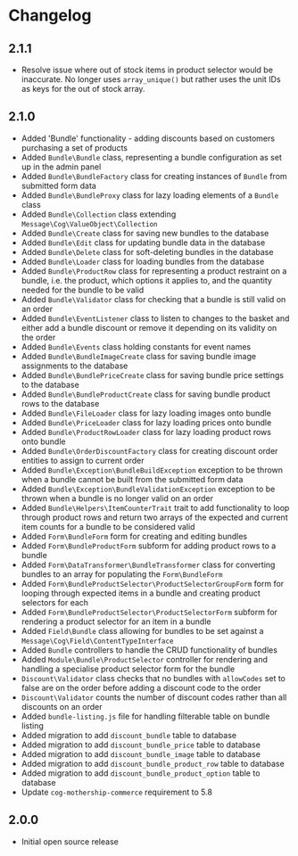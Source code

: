 # Changelog

## 2.1.1

- Resolve issue where out of stock items in product selector would be inaccurate. No longer uses `array_unique()` but rather uses the unit IDs as keys for the out of stock array.

## 2.1.0

- Added 'Bundle' functionality - adding discounts based on customers purchasing a set of products
- Added `Bundle\Bundle` class, representing a bundle configuration as set up in the admin panel
- Added `Bundle\BundleFactory` class for creating instances of `Bundle` from submitted form data
- Added `Bundle\BundleProxy` class for lazy loading elements of a `Bundle` class
- Added `Bundle\Collection` class extending `Message\Cog\ValueObject\Collection`
- Added `Bundle\Create` class for saving new bundles to the database
- Added `Bundle\Edit` class for updating bundle data in the database
- Added `Bundle\Delete` class for soft-deleting bundles in the database
- Added `Bundle\Loader` class for loading bundles from the database
- Added `Bundle\ProductRow` class for representing a product restraint on a bundle, i.e. the product, which options it applies to, and the quantity needed for the bundle to be valid
- Added `Bundle\Validator` class for checking that a bundle is still valid on an order
- Added `Bundle\EventListener` class to listen to changes to the basket and either add a bundle discount or remove it depending on its validity on the order
- Added `Bundle\Events` class holding constants for event names
- Added `Bundle\BundleImageCreate` class for saving bundle image assignments to the database
- Added `Bundle\BundlePriceCreate` class for saving bundle price settings to the database
- Added `Bundle\BundleProductCreate` class for saving bundle product rows to the database
- Added `Bundle\FileLoader` class for lazy loading images onto bundle
- Added `Bundle\PriceLoader` class for lazy loading prices onto bundle
- Added `Bundle\ProductRowLoader` class for lazy loading product rows onto bundle
- Added `Bundle\OrderDiscountFactory` class for creating discount order entities to assign to current order
- Added `Bundle\Exception\BundleBuildException` exception to be thrown when a bundle cannot be built from the submitted form data
- Added `Bundle\Exception\BundleValidationException` exception to be thrown when a bundle is no longer valid on an order
- Added `Bundle\Helpers\ItemCounterTrait` trait to add functionality to loop through product rows and return two arrays of the expected and current item counts for a bundle to be considered valid
- Added `Form\BundleForm` form for creating and editing bundles
- Added `Form\BundleProductForm` subform for adding product rows to a bundle
- Added `Form\DataTransformer\BundleTransformer` class for converting bundles to an array for populating the `Form\BundleForm`
- Added `Form\BundleProductSelector\ProductSelectorGroupForm` form for looping through expected items in a bundle and creating product selectors for each
- Added `Form\BundleProductSelector\ProductSelectorForm` subform for rendering a product selector for an item in a bundle
- Added `Field\Bundle` class allowing for bundles to be set against a `Message\Cog\Field\ContentTypeInterface`
- Added `Bundle` controllers to handle the CRUD functionality of bundles
- Added `Module\Bundle\ProductSelector` controller for rendering and handling a specialise product selector form for the bundle
- `Discount\Validator` class checks that no bundles with `allowCodes` set to false are on the order before adding a discount code to the order
- `Discount\Validator` counts the number of discount codes rather than all discounts on an order
- Added `bundle-listing.js` file for handling filterable table on bundle listing
- Added migration to add  `discount_bundle` table to database
- Added migration to add  `discount_bundle_price` table to database
- Added migration to add  `discount_bundle_image` table to database
- Added migration to add  `discount_bundle_product_row` table to database
- Added migration to add  `discount_bundle_product_option` table to database
- Update `cog-mothership-commerce` requirement to 5.8

## 2.0.0

- Initial open source release
